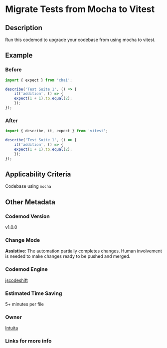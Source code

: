 # Migrate Tests from Mocha to Vitest

## Description

Run this codemod to upgrade your codebase from using mocha to vitest.

## Example

### Before

```ts
import { expect } from 'chai';

describe('Test Suite 1', () => {
    it('addition', () => {
    expect(1 + 1).to.equal(2);
    });
});
```

### After

```ts
import { describe, it, expect } from 'vitest';

describe('Test Suite 1', () => {
    it('addition', () => {
    expect(1 + 1).to.equal(2);
    });
});
```

## Applicability Criteria

Codebase using `mocha`

## Other Metadata

### Codemod Version

v1.0.0

### Change Mode

**Assistive**: The automation partially completes changes. Human involvement is needed to make changes ready to be pushed and merged.

### **Codemod Engine**

[jscodeshift](https://github.com/facebook/jscodeshift)

### Estimated Time Saving

5+ minutes per file

### Owner

[Intuita](https://github.com/intuita-inc)

### Links for more info

